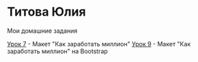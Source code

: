 # Титова Юлия
Мои домашние задания

[Урок 7](https://juliatitova.github.io/lesson_7/ "") - Макет "Как заработать миллион" 
[Урок 9](https://juliatitova.github.io/lesson_9/ "") - Макет "Как заработать миллион" на Bootstrap
